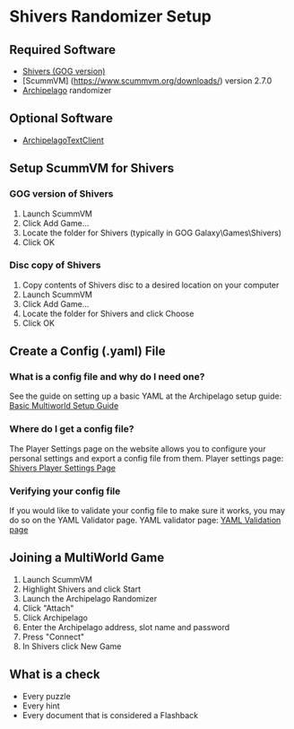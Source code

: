 # Shivers Randomizer Setup

## Required Software

- [Shivers (GOG version)](https://www.gog.com/en/game/shivers)
- [ScummVM] (https://www.scummvm.org/downloads/) version 2.7.0
- [Archipelago](https://www.speedrun.com/shivers/resources) randomizer

## Optional Software

- [ArchipelagoTextClient](https://github.com/ArchipelagoMW/Archipelago/releases)

## Setup ScummVM for Shivers

### GOG version of Shivers

1. Launch ScummVM
2. Click Add Game...
3. Locate the folder for Shivers (typically in GOG Galaxy\Games\Shivers)
4. Click OK

### Disc copy of Shivers

1. Copy contents of Shivers disc to a desired location on your computer
2. Launch ScummVM
3. Click Add Game...
4. Locate the folder for Shivers and click Choose
5. Click OK

## Create a Config (.yaml) File

### What is a config file and why do I need one?

See the guide on setting up a basic YAML at the Archipelago setup
guide: [Basic Multiworld Setup Guide](/tutorial/Archipelago/setup/en)

### Where do I get a config file?

The Player Settings page on the website allows you to configure your personal settings and export a config file from
them. Player settings page: [Shivers Player Settings Page](/games/Shivers/player-settings)

### Verifying your config file

If you would like to validate your config file to make sure it works, you may do so on the YAML Validator page. YAML
validator page: [YAML Validation page](/mysterycheck)

## Joining a MultiWorld Game

1. Launch ScummVM
2. Highlight Shivers and click Start
3. Launch the Archipelago Randomizer
4. Click "Attach"
5. Click Archipelago
6. Enter the Archipelago address, slot name and password
7. Press "Connect"
8. In Shivers click New Game

## What is a check

- Every puzzle
- Every hint
- Every document that is considered a Flashback
